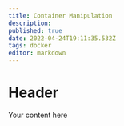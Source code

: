 ```yaml
---
title: Container Manipulation
description: 
published: true
date: 2022-04-24T19:11:35.532Z
tags: docker
editor: markdown
---
```


# Header
Your content here